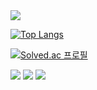 
<img src="https://capsule-render.vercel.app/api?type=waving&color=gradient&height=200&section=header&text=kan&fontSize=90" />
<br>


[![Top Langs](https://github-readme-stats.vercel.app/api/top-langs/?username=dlrghks2090&layout=compact)](https://github.com/dlrghks2090/github-readme-stats)



[![Solved.ac
프로필](http://mazassumnida.wtf/api/mini/generate_badge?boj=dlrghks2090)](https://solved.ac/dlrghks2090)
<br>


<img src="https://img.shields.io/badge/Python-6666FF?style=flat-square&logo=firebase&logoColor=white"/> <img src="https://img.shields.io/badge/Java-CC3333?style=flat-square&logo=firebase&logoColor=white"/> <img src="https://img.shields.io/badge/Spring-009900?style=flat-square&logo=firebase&logoColor=white"/>
